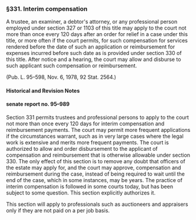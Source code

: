 ### §331. Interim compensation ###

A trustee, an examiner, a debtor's attorney, or any professional person employed under section 327 or 1103 of this title may apply to the court not more than once every 120 days after an order for relief in a case under this title, or more often if the court permits, for such compensation for services rendered before the date of such an application or reimbursement for expenses incurred before such date as is provided under section 330 of this title. After notice and a hearing, the court may allow and disburse to such applicant such compensation or reimbursement.

(Pub. L. 95–598, Nov. 6, 1978, 92 Stat. 2564.)

#### Historical and Revision Notes ####

#### senate report no. 95–989 ####

Section 331 permits trustees and professional persons to apply to the court not more than once every 120 days for interim compensation and reimbursement payments. The court may permit more frequent applications if the circumstances warrant, such as in very large cases where the legal work is extensive and merits more frequent payments. The court is authorized to allow and order disbursement to the applicant of compensation and reimbursement that is otherwise allowable under section 330. The only effect of this section is to remove any doubt that officers of the estate may apply for, and the court may approve, compensation and reimbursement during the case, instead of being required to wait until the end of the case, which in some instances, may be years. The practice of interim compensation is followed in some courts today, but has been subject to some question. This section explicitly authorizes it.

This section will apply to professionals such as auctioneers and appraisers only if they are not paid on a per job basis.
